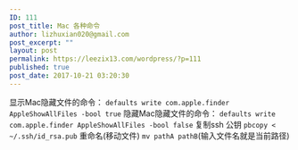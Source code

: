 ```yaml
---
ID: 111
post_title: Mac 各种命令
author: lizhuxian020@gmail.com
post_excerpt: ""
layout: post
permalink: https://leezix13.com/wordpress/?p=111
published: true
post_date: 2017-10-21 03:20:30
---
```

显示Mac隐藏文件的命令： `defaults write com.apple.finder AppleShowAllFiles -bool true` 隐藏Mac隐藏文件的命令： `defaults write com.apple.finder AppleShowAllFiles -bool false` 复制ssh 公钥 `pbcopy < ~/.ssh/id_rsa.pub` 重命名(移动文件) `mv pathA pathB`(输入文件名就是当前路径)